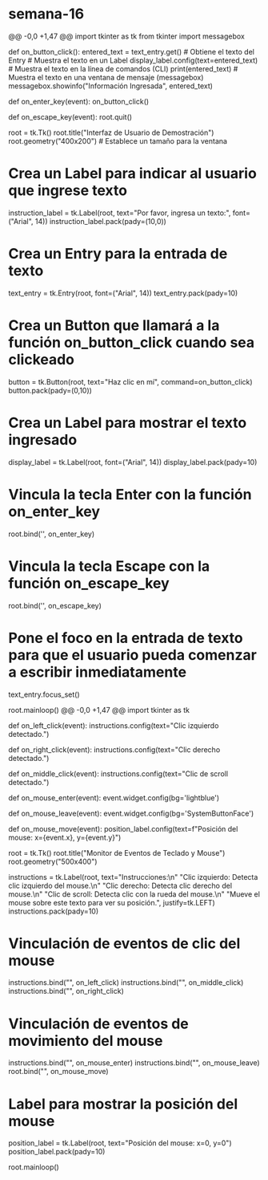 # semana-16
@@ -0,0 +1,47 @@
 import tkinter as tk
 from tkinter import messagebox
 
 def on_button_click():
     entered_text = text_entry.get()  # Obtiene el texto del Entry
     # Muestra el texto en un Label
     display_label.config(text=entered_text)
     # Muestra el texto en la línea de comandos (CLI)
     print(entered_text)
     # Muestra el texto en una ventana de mensaje (messagebox)
     messagebox.showinfo("Información Ingresada", entered_text)
 
 def on_enter_key(event):
     on_button_click()
 
 def on_escape_key(event):
     root.quit()
 
 root = tk.Tk()
 root.title("Interfaz de Usuario de Demostración")
 root.geometry("400x200")  # Establece un tamaño para la ventana
 
 # Crea un Label para indicar al usuario que ingrese texto
 instruction_label = tk.Label(root, text="Por favor, ingresa un texto:", font=("Arial", 14))
 instruction_label.pack(pady=(10,0))
 
 # Crea un Entry para la entrada de texto
 text_entry = tk.Entry(root, font=("Arial", 14))
 text_entry.pack(pady=10)
 
 # Crea un Button que llamará a la función on_button_click cuando sea clickeado
 button = tk.Button(root, text="Haz clic en mí", command=on_button_click)
 button.pack(pady=(0,10))
 
 # Crea un Label para mostrar el texto ingresado
 display_label = tk.Label(root, font=("Arial", 14))
 display_label.pack(pady=10)
 
 # Vincula la tecla Enter con la función on_enter_key
 root.bind('<Return>', on_enter_key)
 # Vincula la tecla Escape con la función on_escape_key
 root.bind('<Escape>', on_escape_key)
 
 # Pone el foco en la entrada de texto para que el usuario pueda comenzar a escribir inmediatamente
 text_entry.focus_set()
 
 root.mainloop()
 @@ -0,0 +1,47 @@
 import tkinter as tk
 
 def on_left_click(event):
     instructions.config(text="Clic izquierdo detectado.")
 
 def on_right_click(event):
     instructions.config(text="Clic derecho detectado.")
 
 def on_middle_click(event):
     instructions.config(text="Clic de scroll detectado.")
 
 def on_mouse_enter(event):
     event.widget.config(bg='lightblue')
 
 def on_mouse_leave(event):
     event.widget.config(bg='SystemButtonFace')
 
 def on_mouse_move(event):
     position_label.config(text=f"Posición del mouse: x={event.x}, y={event.y}")
 
 root = tk.Tk()
 root.title("Monitor de Eventos de Teclado y Mouse")
 root.geometry("500x400")
 
 instructions = tk.Label(root, text="Instrucciones:\n"
                                    "Clic izquierdo: Detecta clic izquierdo del mouse.\n"
                                    "Clic derecho: Detecta clic derecho del mouse.\n"
                                    "Clic de scroll: Detecta clic con la rueda del mouse.\n"
                                    "Mueve el mouse sobre este texto para ver su posición.",
                         justify=tk.LEFT)
 instructions.pack(pady=10)
 
 # Vinculación de eventos de clic del mouse
 instructions.bind("<Button-1>", on_left_click)
 instructions.bind("<Button-2>", on_middle_click)
 instructions.bind("<Button-3>", on_right_click)
 
 # Vinculación de eventos de movimiento del mouse
 instructions.bind("<Enter>", on_mouse_enter)
 instructions.bind("<Leave>", on_mouse_leave)
 root.bind("<Motion>", on_mouse_move)
 
 # Label para mostrar la posición del mouse
 position_label = tk.Label(root, text="Posición del mouse: x=0, y=0")
 position_label.pack(pady=10)
 
 root.mainloop()
 

